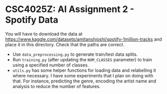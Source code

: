 
# CSC4025Z: AI Assignment 2 - Spotify Data

You will have to download the data at https://www.kaggle.com/datasets/amitanshjoshi/spotify-1million-tracks and place it in this directory. Check that the paths are correct.

* Use `data_preprocessing.py` to generate train/test data splits.
* Run `training.py` (after updating the `NUM_CLASSES` parameter) to train using a specified number of classes.
* `utils.py` has some helper functions for loading data and relabelling it where necessary. I have some experiments that I plan on doing with that. For instance, predicting the genre, encoding the artist name and analysis to reduce the number of features.

